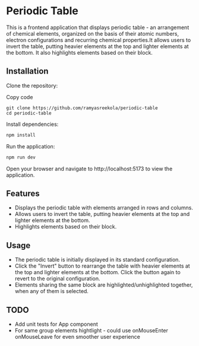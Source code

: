 # Periodic Table

This is a frontend application that displays periodic table - an arrangement of chemical elements, organized on the basis of their atomic numbers, electron configurations and recurring chemical properties.It allows users to invert the table, putting heavier elements at the top and lighter elements at the bottom. It also highlights elements based on their block.
## Installation
Clone the repository:

Copy code
``` bash=
git clone https://github.com/ramyasreekola/periodic-table
cd periodic-table
```

Install dependencies:
```bash
npm install
```
Run the application:
```bash
npm run dev
```
Open your browser and navigate to http://localhost:5173 to view the application.

## Features
* Displays the periodic table with elements arranged in rows and columns.
* Allows users to invert the table, putting heavier elements at the top and lighter elements at the bottom.
* Highlights elements based on their block.


## Usage
* The periodic table is initially displayed in its standard configuration.
* Click the "Invert" button to rearrange the table with heavier elements at the top and lighter elements at the bottom. Click the button again to revert to the original configuration.
* Elements sharing the same block are highlighted/unhighlighted together, when any of them is selected.


## TODO
* Add unit tests for App component
* For same group elements hightlight - could use onMouseEnter onMouseLeave for even smoother user experience